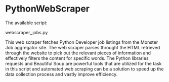 # PythonWebScraper
The available script:

webscraper_jobs.py

This web scraper fetches Python Developer job listings from the Monster Job aggregator site.
The web scraper parses throught the HTML retrieved through the website to pick out the relevant pieces of information and effectively filters the content for specific words.
The Python libraries requests and Beautiful Soup are powerful tools that are utilized for the task in this script and automated web scraping can be a solution to speed up the data collection process and vastly improve efficiency.


